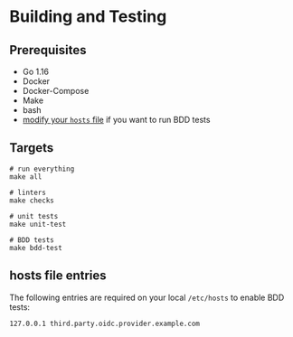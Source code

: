 # Building and Testing

## Prerequisites
- Go 1.16
- Docker
- Docker-Compose
- Make
- bash
- [modify your `hosts` file](#hosts-file-entries) if you want to run BDD tests

## Targets

```
# run everything
make all

# linters
make checks

# unit tests
make unit-test

# BDD tests
make bdd-test
```

## hosts file entries

The following entries are required on your local `/etc/hosts` to enable BDD tests:

```
127.0.0.1 third.party.oidc.provider.example.com
```
